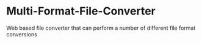 # Multi-Format-File-Converter
Web based file converter that can perform a number of different file format conversions
